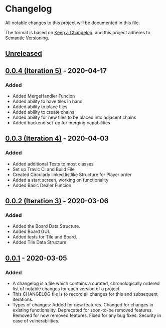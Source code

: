 # Changelog

All notable changes to this project will be documented in this file.

The format is based on [Keep a Changelog](https://keepachangelog.com/en/1.0.0/),
and this project adheres to [Semantic Versioning](https://semver.org/spec/v2.0.0.html).

## [Unreleased]

## [0.0.4 (Iteration 5)] - 2020-04-17

### Added

- Added MergeHandler Funcion
- Added ability to have tiles in hand
- Added ability to place tiles
- Added ability to create chains
- Added ability for new tiles to be placed into adjacent chains
- Added backend set-up for merging capabilities

## [0.0.3 (Iteration 4)] - 2020-04-03

### Added

- Added additional Tests to most classes
- Set up Travic CI and Build File
- Created Circularly linked listlike Structure for Player order
- Added a start screen, working on functionality
- Added Basic Dealer Funcion


## [0.0.2 (Iteration 3)] - 2020-03-06

### Added

- Added the Board Data Structure.
- Added Board GUI.
- Added tests for Tile and Board.
- Added Tile Data Structure.

## [0.0.1] - 2020-03-05

### Added

- A changelog is a file which contains a curated, chronologically ordered list of notable changes for each version of a project.
- This CHANGELOG file is to record all changes for this and subsequent iterations.
- Types of changes: Added for new features.
                    Changed for changes in existing functionality.
                    Deprecated for soon-to-be removed features.
                    Removed for now removed features.
                    Fixed for any bug fixes.
                    Security in case of vulnerabilities.
                
[unreleased]: https://github.com/cs3321isu/2263-S2020-Team-1/compare/v0.0.4(Iteration5)...HEAD
[0.0.4 (Iteration 5)]: https://github.com/cs3321isu/2263-S2020-Team-1/compare/v0.0.2(Iteration3)...v0.0.4(Iteration5)
[0.0.3 (Iteration 4)]: https://github.com/cs3321isu/2263-S2020-Team-1/compare/v0.0.1...v0.0.3(Iteration4)
[0.0.2 (Iteration 3)]: https://github.com/cs3321isu/2263-S2020-Team-1/compare/v0.0.1...v0.0.2(Iteration3)
[0.0.1]: https://github.com/cs3321isu/2263-S2020-Team-1/releases/tag/v0.0.1                  

